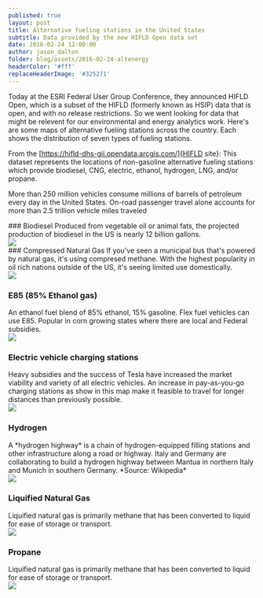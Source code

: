 ```yaml
---
published: true
layout: post
title: Alternative fueling stations in the United States 
subtitle: Data provided by the new HIFLD Open data set
date: 2016-02-24 12:00:00
author: jason_dalton
folder: blog/assets/2016-02-24-altenergy
headerColor: '#fff'
replaceHeaderImage: '#325271'
---
```


Today at the ESRI Federal User Group Conference, they announced HIFLD Open, which is a subset of the HIFLD (formerly known as HSIP) data that is open, and with no release restrictions.  So we went looking for data that might be relevent for our environmental and energy analytics work.  Here's are some maps of alternative fueling stations across the country.  Each shows the distribution of seven types of fueling stations.  

From the [https://hifld-dhs-gii.opendata.arcgis.com/]{HIFLD site}:
This dataset represents the locations of non-gasoline alternative fueling stations which provide biodiesel, CNG, electric, ethanol, hydrogen, LNG, and/or propane.

More than 250 million vehicles consume millions of barrels of petroleum every day in the United States. On-road passenger travel alone accounts for more than 2.5 trillion vehicle miles traveled 


<div class="flexItem col-md-4">
### Biodiesel
Produced from vegetable oil or animal fats, the projected production of biodiesel in the US is nearly 12 billion gallons.
</div>
<div class="flexItem col-md-8">
<img class="img-responsive sarcatImg" src="{{site.baseurl}}/{{page.folder}}/BD.png"> 
</div>




<div class="flexItem col-md-4">
### Compressed Natural Gas
If you've seen a municipal bus that's powered by natural gas, it's using compresed methane.  With the highest popularity in oil rich nations outside of the US, it's seeing limited use domestically.
</div>
<div class="flexItem col-md-8">
<img class="img-responsive sarcatImg" src="{{site.baseurl}}/{{page.folder}}/CNG.png"> 
</div>



### E85 (85% Ethanol gas)
<div class="flexItem col-md-4">
An ethanol fuel blend of 85% ethanol, 15% gasoline.  Flex fuel vehicles can use E85.  Popular in corn growing states where there are local and Federal subsidies.
</div>
<div class="flexItem col-md-8">
<img class="img-responsive sarcatImg" src="{{site.baseurl}}/{{page.folder}}/E85.png"> 
</div>



### Electric vehicle charging stations
<div class="flexItem col-md-4">
Heavy subsidies and the success of Tesla have increased the market viability and variety of all electric vehicles.  An increase in pay-as-you-go charging stations as show in this map make it feasible to travel for longer distances than previously possible.
</div>
<div class="flexItem col-md-8">
<img class="img-responsive sarcatImg" src="{{site.baseurl}}/{{page.folder}}/ELEC.png"> 
</div>


### Hydrogen
<div class="flexItem col-md-4">
A *hydrogen highway* is a chain of hydrogen-equipped filling stations and other infrastructure along a road or highway. Italy and Germany are collaborating to build a hydrogen highway between Mantua in northern Italy and Munich in southern Germany. *Source: Wikipedia*
</div>
<div class="flexItem col-md-8">
<img class="img-responsive sarcatImg" src="{{site.baseurl}}/{{page.folder}}/HY.png"> 
</div>


### Liquified Natural Gas
<div class="flexItem col-md-4">
Liquified natural gas is primarily methane that has been converted to liquid for ease of storage or transport.
</div>
<div class="flexItem col-md-8">
<img class="img-responsive sarcatImg" src="{{site.baseurl}}/{{page.folder}}/LNG.png"> 



### Propane
<div class="flexItem col-md-4">
Liquified natural gas is primarily methane that has been converted to liquid for ease of storage or transport.
</div>
<div class="flexItem col-md-8">
<img class="img-responsive sarcatImg" src="{{site.baseurl}}/{{page.folder}}/LPG.png"> 


